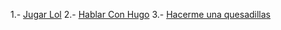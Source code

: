 [//]: # (por: Juan Hernandez)
[//]: # (agregar la historia, para ir a: )
[//]: # (inventar uno)
[//]: # (inventar otro)
[//]: # (alguno otro de tu preferencia)



1.- [Jugar Lol](jugar-lol.md)
2.- [Hablar Con Hugo](hablar-con-hugo.md)
3.- [Hacerme una quesadillas](Hacerme-unas-quesadillas)
